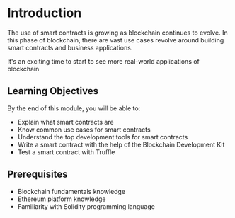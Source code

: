 # Introduction

The use of smart contracts is growing as blockchain continues to evolve. In this phase of blockchain, there are vast use cases revolve around building smart contracts and business applications.

It's an exciting time to start to see more real-world applications of blockchain

## Learning Objectives

By the end of this module, you will be able to:

- Explain what smart contracts are
- Know common use cases for smart contracts
- Understand the top development tools for smart contracts
- Write a smart contract with the help of the Blockchain Development Kit
- Test a smart contract with Truffle

## Prerequisites

- Blockchain fundamentals knowledge
- Ethereum platform knowledge
- Familiarity with Solidity programming language
